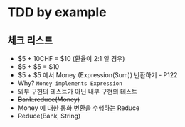 # TDD by example

## 체크 리스트
* $5 + 10CHF = $10 (환율이 2:1 일 경우)
* $5 + $5 = $10
* $5 + $5 에서 Money (Expression(Sum)) 반환하기 - P122
 * Why? `Money implements Expression`
 * 외부 구현의 테스트가 아닌 내부 구현의 테스트
* ~~Bank.reduce(Money)~~
* Money 에 대한 통화 변환을 수행하는 Reduce
* Reduce(Bank, String)
